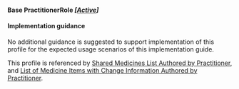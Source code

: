 #### Base PractitionerRole *[[Active](http://hl7.org/fhir/stu3/valueset-publication-status.html)]*

#### Implementation guidance

No additional guidance is suggested to support implementation of this profile for the expected usage scenarios of this implementation guide.

This profile is referenced by [Shared Medicines List Authored by Practitioner](http://ns.electronichealth.net.au/ci/fhir/3.0/StructureDefinition/composition-sml-prac-1),
and [List of Medicine Items with Change Information Authored by Practitioner](http://ns.electronichealth.net.au/ci/fhir/3.0/StructureDefinition/list-sml-pracchanges-1).